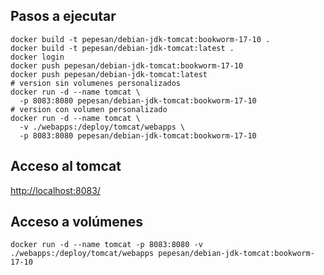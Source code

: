 ## Pasos a ejecutar

```shell
docker build -t pepesan/debian-jdk-tomcat:bookworm-17-10 .
docker build -t pepesan/debian-jdk-tomcat:latest .
docker login 
docker push pepesan/debian-jdk-tomcat:bookworm-17-10
docker push pepesan/debian-jdk-tomcat:latest
# version sin volumenes personalizados
docker run -d --name tomcat \ 
  -p 8083:8080 pepesan/debian-jdk-tomcat:bookworm-17-10
# version con volumen personalizado
docker run -d --name tomcat \ 
  -v ./webapps:/deploy/tomcat/webapps \
  -p 8083:8080 pepesan/debian-jdk-tomcat:bookworm-17-10
```

## Acceso al tomcat
[http://localhost:8083/](http://localhost:8083/)

## Acceso a volúmenes
```shell
docker run -d --name tomcat -p 8083:8080 -v ./webapps:/deploy/tomcat/webapps pepesan/debian-jdk-tomcat:bookworm-17-10
```

